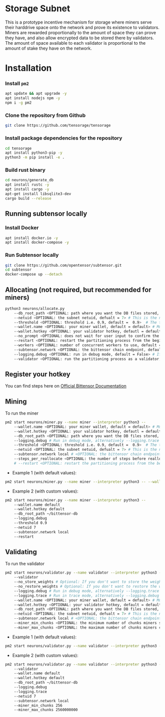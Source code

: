 # Storage Subnet
This is a prototype incentive mechanism for storage where miners serve their harddrive space onto the network and prove its existence to validators. Miners are rewarded proportionally to the amount of space they can prove they have, and also allow encrypted data to be stored there by validators. The amount of space available to each validator is proportional to the amount of stake they have on the network.


# Installation

### Install `pm2`
```bash
apt update && apt upgrade -y
apt install nodejs npm -y
npm i -g pm2
```

### Clone the repository from Github
```bash
git clone https://github.com/tensorage/tensorage
```

### Install package dependencies for the repository
```bash
cd tensorage
apt install python3-pip -y
python3 -m pip install -e .
```

### Build rust binary
```bash
cd neurons/generate_db
apt install rustc -y
apt install cargo -y
apt-get install libsqlite3-dev
cargo build --release
```

## Running subtensor locally

### Install Docker
```bash
apt install docker.io -y
apt install docker-compose -y
```

### Run Subtensor locally
```bash
git clone https://github.com/opentensor/subtensor.git
cd subtensor
docker-compose up --detach
```

## Allocating (not required, but recommended for miners)
```bash
python3 neurons/allocate.py
    --db_root_path <OPTIONAL: path where you want the DB files stored, default = ~/bittensor-db>  # This is where the partition will be created storing network data.
    --netuid <OPTIONAL: the subnet netuid, defualt = 7> # This is the netuid of the storage subnet you are serving on.
    --threshold <OPTIONAL: threshold i.e. 0.9, default =  0.9>  # The threshold for the partitioning algorithm which is the maximum amount of space the miner can use based on available.
    --wallet.name <OPTIONAL: your miner wallet, default = default> # Must be created using the bittensor-cli, btcli new_coldkey
    --wallet.hotkey <OPTIONAL: your validator hotkey, defautl = default> # Must be created using the bittensor-cli, btcli new_hotkey
    --no_prompt <OPTIONAL: does not wait for user input to confirm the allocation, default = False> # If true, the partitioning process will not wait for user input to confirm the allocation.
    --restart <OPTIONAL: restart the partitioning process from the beginning, otherwise restarts from the last created chunk. default = False> # If true, the partitioning process restarts instead using a checkpoint.
    --workers <OPTIONAL: number of concurrent workers to use, default = 256> # The number of concurrent workers to use to generate the partition.
    --subtensor.network <OPTIONAL: the bittensor chain endpoint, default = finney, local, test> # The chain endpoint to use to generate the partition.
    --logging.debug <OPTIONAL: run in debug mode, default = False> # If true, the partitioning process will run in debug mode.
    --validator <OPTIONAL: run the partitioning process as a validator, default = False> # If true, the partitioning process will run as a validator.
```

## Register your hotkey
You can find steps here on [Official Bittensor Documentation](https://docs.bittensor.com/subnets/register-and-participate])

## Mining

To run the miner
```bash
pm2 start neurons/miner.py --name miner --interpreter python3 -- 
    --wallet.name <OPTIONAL: your miner wallet, default = default> # Must be created using the bittensor-cli, btcli wallet new_coldkey
    --wallet.hotkey <OPTIONAL: your validator hotkey, defautl = default> # Must be created using the bittensor-cli btcli wallet new_hotkey
    --db_root_path <OPTIONAL: path where you want the DB files stored, default = "~/bittensor-db">  # This is where the partition will be created storing network data.
    --logging.debug # Run in debug mode, alternatively --logging.trace for trace mode
    --threshold <OPTIONAL: threshold i.e. 0.9, default =  0.9>  # The threshold for the partitioning algorithm which is the maximum amount of space the miner can use based on available.
    --netuid <OPTIONAL: the subnet netuid, defualt = 7> # This is the netuid of the storage subnet.
    --subtensor.network local # <OPTIONAL: the bittensor chain endpoint, default = finney, local, test> : The chain endpoint to use to generate the partition.  (highly recommend running subtensor locally)
    --steps_per_reallocate <OPTIONAL: the number of steps before reallocating, default = 1000> # The number of steps before reallocating.
    # --restart <OPTIONAL: restart the partitioning process from the beginning, otherwise restarts from the last created chunk. default = False> # If true, the partitioning process restarts instead using a checkpoint.
```

- Example 1 (with default values):
```bash
pm2 start neurons/miner.py --name miner --interpreter python3 -- --wallet.name default --wallet.hotkey default --logging.debug
```

- Example 2 (with custom values):
```bash
pm2 start neurons/miner.py --name miner --interpreter python3 -- 
    --wallet.name default
    --wallet.hotkey default
    --db_root_path ~/bittensor-db
    --logging.debug
    --threshold 0.9
    --netuid 7
    --subtensor.network local
    --restart
```

## Validating

To run the validator
```bash
pm2 start neurons/validator.py --name validator --interpreter python3 -- 
    --validator
    --no_store_weights # Optional: If you don't want to store the weights on your harddrive, default = False
    --no_restore_weights # Optional: If you don't want to restore the weights by old runs from your harddrive, default = False
    --logging.debug # Run in debug mode, alternatively --logging.trace for trace mode
    --logging.trace # Run in trace mode, alternatively --logging.debug for debug mode
    --wallet.name <OPTIONAL: your miner wallet, default = default> # Must be created using the bittensor-cli, btcli wallet new_coldkey
    --wallet.hotkey <OPTIONAL: your validator hotkey, default = default> # Must be created using the bittensor-cli btcli wallet new_hotkey
    --db_root_path <OPTIONAL: path where you want the DB files stored, default = "~/bittensor-db">  # This is where the partition will be created storing network data.
    --netuid <OPTIONAL: the subnet netuid, defualt = 7> # This is the netuid of the storage subnet you are serving on.
    --subtensor.network local # <OPTIONAL: the bittensor chain endpoint, default = finney, local, test> : The chain endpoint to use to generate the partition. (highly recommend running subtensor locally)
    --miner_min_chunks <OPTIONAL: the minimum number of chunks miners should provide to your validator, default = 256> # The minimum number of chunks miners should provide to this validator
    --miner_max_chunks <OPTIONAL: the maximum number of chunks miners can provide to your validator, default = 2560000000> # The maximum number of chunks miners should provide to this validator
```

- Example 1 (with default values):
```bash
pm2 start neurons/validator.py --name validator --interpreter python3 -- --validator --wallet.name default --wallet.hotkey default --logging.debug --logging.trace
```

- Example 2 (with custom values):
```bash
pm2 start neurons/validator.py --name validator --interpreter python3 -- 
    --validator
    --wallet.name default
    --wallet.hotkey default
    --db_root_path ~/bittensor-db
    --logging.debug
    --logging.trace
    --netuid 7
    --subtensor.network local
    --miner_min_chunks 256
    --miner_max_chunks 2560000000
```
